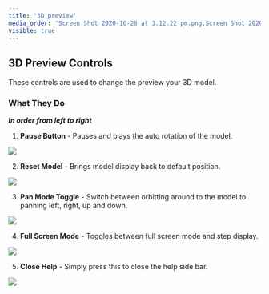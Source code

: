 ```yaml
---
title: '3D preview'
media_order: 'Screen Shot 2020-10-28 at 3.12.22 pm.png,Screen Shot 2020-10-28 at 3.17.15 pm.png,Screen Shot 2020-10-28 at 3.22.31 pm.png,Screen Shot 2020-10-28 at 3.22.51 pm.png,Screen Shot 2020-10-28 at 3.23.33 pm.png,Screen Shot 2020-10-28 at 3.23.56 pm.png'
visible: true
---
```


## 3D Preview Controls

These controls are used to change the preview your 3D model.

### What They Do

_**In order from left to right**_

1. **Pause Button** - Pauses and plays the auto rotation of the model.

![](https://help.spiff.com.au/user/pages/09.customer-facing/3d-preview/Screen%20Shot%202020-10-28%20at%203.22.31%20pm.png)

2. **Reset Model** - Brings model display back to default position. 

![](https://help.spiff.com.au/user/pages/09.customer-facing/3d-preview/Screen%20Shot%202020-10-28%20at%203.22.51%20pm.png)

3. **Pan Mode Toggle** - Switch between orbitting around to the model to panning left, right, up and down.

![](https://help.spiff.com.au/user/pages/09.customer-facing/3d-preview/Screen%20Shot%202020-10-28%20at%203.23.33%20pm.png)

4. **Full Screen Mode** - Toggles between full screen mode and step display.

![](https://help.spiff.com.au/user/pages/09.customer-facing/3d-preview/Screen%20Shot%202020-10-28%20at%203.23.56%20pm.png)

5. **Close Help** - Simply press this to close the help side bar.

![](https://help.spiff.com.au/user/pages/09.customer-facing/3d-preview/Screen%20Shot%202020-10-28%20at%203.28.28%20pm.png)